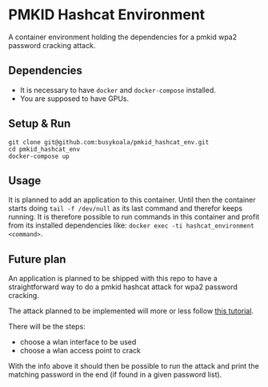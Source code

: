 # PMKID Hashcat Environment

A container environment holding the dependencies for a pmkid wpa2 password cracking attack.

## Dependencies

- It is necessary to have `docker` and `docker-compose` installed.
- You are supposed to have GPUs.

## Setup & Run

```
git clone git@github.com:busykoala/pmkid_hashcat_env.git
cd pmkid_hashcat_env
docker-compose up
```

## Usage

It is planned to add an application to this container. Until then the container
starts doing `tail -f /dev/null` as its last command and therefor keeps running.
It is therefore possible to run commands in this container and profit from its
installed dependencies like: `docker exec -ti hashcat_environment <command>`.

## Future plan

An application is planned to be shipped with this repo to have a straightforward
way to do a pmkid hashcat attack for wpa2 password cracking.

The attack planned to be implemented will more or less follow [this tutorial](https://null-byte.wonderhowto.com/how-to/hack-wi-fi-cracking-wpa2-passwords-using-new-pmkid-hashcat-attack-0189379/).

There will be the steps:
- choose a wlan interface to be used
- choose a wlan access point to crack

With the info above it should then be possible to run the attack and print the
matching password in the end (if found in a given password list).
